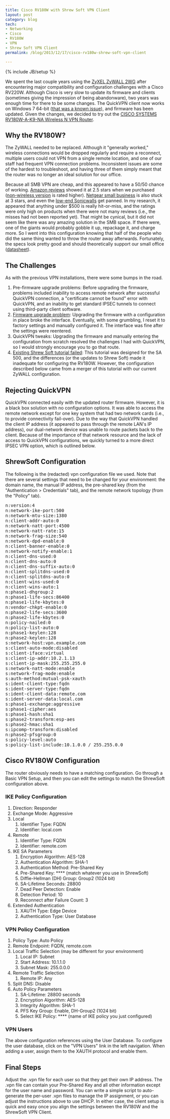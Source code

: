 ```yaml
---
title: Cisco RV180W with Shrew Soft VPN Client
layout: post
category: blog
tech:
- Networking
- Cisco
- RV180W
- VPN
- Shrew Soft VPN Client
permalink: /blog/2013/12/17/cisco-rv180w-shrew-soft-vpn-client

---
```

{% include JB/setup %}
<div id="node-306" class="node node-blog node-promoted">
  <div class="content clearfix">
    <div class="field field-name-body field-type-text-with-summary field-label-hidden"><div class="field-items"><div class="field-item even"><p>We spent the last couple years using the <a href="http://www.admin.witti.ws/blog/2011/08/07/segmenting-office-internet-traffic">ZyXEL ZyWALL 2WG</a> after encountering major compatibility and configuration challenges with a Cisco RV220W. Although Cisco is very slow to update its firmware and clients (sometimes giving the impression of being abandonware), two years was enough time for there to be some changes. The QuickVPN client now works on Windows 7 64-bit (<a href="http://community.linksys.com/t5/Wired-Routers/Quick-VPN-and-Windows-7-64-bit/td-p/305048">that was a known issue</a>), and firmware has been updated. Given the changes, we decided to try out the <a href="http://www.amazon.com/gp/product/B007RB1LQM/ref=as_li_ss_tl?ie=UTF8&amp;camp=1789&amp;creative=390957&amp;creativeASIN=B007RB1LQM&amp;linkCode=as2&amp;tag=witti02-20">CISCO SYSTEMS RV180W-A-K9-NA Wireless N VPN Router</a>.</p>
<!--break-->
<h2>
	Why the RV180W?</h2>
<p>The ZyWALL needed to be replaced. Although it "generally worked," wireless connections would be dropped regularly and require a reconnect, multiple users could not VPN from a single remote location, and one of our staff had frequent VPN connection problems. Inconsistent issues are some of the hardest to troubleshoot, and having three of them simply meant that the router was no longer an ideal solution for our office.</p>
<p>Because all SMB VPN are cheap, and this appeared to have a 50/50 chance of working. <a href="http://www.amazon.com/gp/product/B007RB1LQM/ref=as_li_ss_tl?ie=UTF8&amp;camp=1789&amp;creative=390957&amp;creativeASIN=B007RB1LQM&amp;linkCode=as2&amp;tag=witti02-20">Amazon reviews</a> showed it at 2.5 stars when we purchased (<a href="http://www.amazon.com/gp/product/B007RLFM7G/ref=as_li_ss_tl?ie=UTF8&amp;camp=1789&amp;creative=390957&amp;creativeASIN=B007RLFM7G&amp;linkCode=as2&amp;tag=witti02-20">non-wireless version</a> is rated higher). <a href="http://www.amazon.com/gp/product/B000B5LQCA/ref=as_li_ss_tl?ie=UTF8&amp;camp=1789&amp;creative=390957&amp;creativeASIN=B000B5LQCA&amp;linkCode=as2&amp;tag=witti02-20">Netgear small business</a> is also stuck at 3 stars, and even the <a href="http://www.amazon.com/gp/product/B007VPKM5K/ref=as_li_ss_tl?ie=UTF8&amp;camp=1789&amp;creative=390957&amp;creativeASIN=B007VPKM5K&amp;linkCode=as2&amp;tag=witti02-20">low-end Sonicwalls</a> get panned. In my research, it appeared that anything under $500 is really hit-or-miss, and the ratings were only high on products when there were not many reviews (i.e., the misses had not been reported yet). That might be cynical, but it did not seem like there was any amazing solution in the SMB space. If there were, one of the giants would probably gobble it up, repackage it, and charge more. So I went into this configuration knowing that half of the people who did the same thing wanted to throw the router away afterwards. Fortunately, the specs look pretty good and should theoretically support our small office (<a href="http://www.cisco.com/c/en/us/products/collateral/routers/rv180w-wireless-n-multifunction-vpn-router/c78-697399_data_sheet.html">datasheet</a>).</p>
<h2>
	The Challenges</h2>
<p>As with the previous VPN installations, there were some bumps in the road.</p>
<ol><li>
		Pre-firmware upgrade problems: Before upgrading the firmware, problems included inability to access remote network after successful QuickVPN connection, a "certificate cannot be found" error with QuickVPN, and an inability to get standard IPSEC tunnels to connect using third-party client software.</li>
	<li>
		<a href="http://supportforums.cisco.com/thread/2231005">Firmware upgrade problem</a>: Upgrading the firmware with a configuration in place broke the interface. Eventually, with some grumbling, I reset it to factory settings and manually configured it. The interface was fine after the settings were reentered.</li>
	<li>
		QuickVPN tweaks: Upgrading the firmware and manually entering the configuration from scratch resolved the challenges I had with QuickVPN, so I would strongly encourage you to go that route.</li>
	<li>
		<a href="https://supportforums.cisco.com/sites/default/files/legacy/9/4/1/20149-shrewsoft_final.pdf#viewer.action=download">Existing Shrew Soft tutorial failed</a>: This tutorial was designed for the SA 500, and the differences (or the updates to Shrew Soft) made it inadequate for configuring the RV180W. However, the configuration described below came from a merger of this tutorial with our current ZyWALL configuration.</li>
</ol><h2>
	Rejecting QuickVPN</h2>
<p>QuickVPN connected easily with the updated router firmware. However, it is a black box solution with no configuration options. It was able to access the remote network except for one key system that had two network cards (i.e., to provide connectivity fail-over). Due to the way that QuickVPN handled the client IP address (it appeared to pass through the remote LAN's IP address), our dual-network device was unable to route packets back to the client. Because of the importance of that network resource and the lack of access to QuickVPN configurations, we quickly turned to a more direct IPSEC VPN option, which is outlined below.</p>
<h2>
	ShrewSoft Configuration</h2>
<p>The following is the (redacted) vpn configuration file we used. Note that there are several settings that need to be changed for your environment: the domain name, the manual IP address, the pre-shared key (from the "Authentication &gt; Credentials" tab), and the remote network topology (from the "Policy" tab).</p>
<pre class="brush:bash">
n:version:4
n:network-ike-port:500
n:network-mtu-size:1380
n:client-addr-auto:0
n:network-natt-port:4500
n:network-natt-rate:15
n:network-frag-size:540
n:network-dpd-enable:0
n:client-banner-enable:0
n:network-notify-enable:1
n:client-dns-used:0
n:client-dns-auto:0
n:client-dns-suffix-auto:0
n:client-splitdns-used:0
n:client-splitdns-auto:0
n:client-wins-used:0
n:client-wins-auto:1
n:phase1-dhgroup:2
n:phase1-life-secs:86400
n:phase1-life-kbytes:0
n:vendor-chkpt-enable:0
n:phase2-life-secs:3600
n:phase2-life-kbytes:0
n:policy-nailed:0
n:policy-list-auto:0
n:phase1-keylen:128
n:phase2-keylen:128
s:network-host:vpn.example.com
s:client-auto-mode:disabled
s:client-iface:virtual
s:client-ip-addr:10.2.1.13
s:client-ip-mask:255.255.255.0
s:network-natt-mode:enable
s:network-frag-mode:enable
s:auth-method:mutual-psk-xauth
s:ident-client-type:fqdn
s:ident-server-type:fqdn
s:ident-client-data:remote.com
s:ident-server-data:local.com
s:phase1-exchange:aggressive
s:phase1-cipher:aes
s:phase1-hash:sha1
s:phase2-transform:esp-aes
s:phase2-hmac:sha1
s:ipcomp-transform:disabled
n:phase2-pfsgroup:0
s:policy-level:auto
s:policy-list-include:10.1.0.0 / 255.255.0.0</pre>
<h2>
	Cisco RV180W Configuration</h2>
<p>The router obviously needs to have a matching configuration. Go through a Basic VPN Setup, and then you can edit the settings to match the ShrewSoft configuration above.</p>
<h3>
	IKE Policy Configuration</h3>
<ol><li>
		Direction: Responder</li>
	<li>
		Exchange Mode: Aggressive</li>
	<li>
		Local
		<ol><li>
				Identifier Type: FQDN</li>
			<li>
				Identifier: local.com</li>
		</ol></li>
	<li>
		Remote
		<ol><li>
				Identifier Type: FQDN</li>
			<li>
				Identifier: remote.com</li>
		</ol></li>
	<li>
		IKE SA Parameters
		<ol><li>
				Encryption Algorithm: AES-128</li>
			<li>
				Authentication Algorithm: SHA-1</li>
			<li>
				Authentication Method: Pre-Shared Key</li>
			<li>
				Pre-Shared Key: **** (match whatever you use in ShrewSoft)</li>
			<li>
				Diffie-Hellman (DH) Group: Group2 (1024 bit)</li>
			<li>
				SA-Lifetime Seconds: 28800</li>
			<li>
				Dead Peer Detection: Enable</li>
			<li>
				Detection Period: 10</li>
			<li>
				Reconnect after Failure Count: 3</li>
		</ol></li>
	<li>
		Extended Authentication
		<ol><li>
				XAUTH Type: Edge Device</li>
			<li>
				Authentication Type: User Database</li>
		</ol></li>
</ol><h3>
	VPN Policy Configuration</h3>
<ol><li>
		Policy Type: Auto Policy</li>
	<li>
		Remote Endpoint: FQDN, remote.com</li>
	<li>
		Local Traffic Selection (may be different for your environment)
		<ol><li>
				Local IP: Subnet</li>
			<li>
				Start Address: 10.1.1.0</li>
			<li>
				Subnet Mask: 255.0.0.0</li>
		</ol></li>
	<li>
		Remote Traffic Selection
		<ol><li>
				Remote IP: Any</li>
		</ol></li>
	<li>
		Split DNS: Disable</li>
	<li>
		Auto Policy Parameters
		<ol><li>
				SA-Lifetime: 28800 seconds</li>
			<li>
				Encryption Algorithm: AES-128</li>
			<li>
				Integrity Algorithm: SHA-1</li>
			<li>
				PFS Key Group: Enable, DH-Group2 (1024 bit)</li>
			<li>
				Select IKE Policy: **** (name of IKE policy you just configured)</li>
		</ol></li>
</ol><h3>
	VPN Users</h3>
<p>The above configuration references using the User Database. To configure the user database, click on the "VPN Users" link in the left navigation. When adding a user, assign them to the XAUTH protocol and enable them.</p>
<h2>
	Final Steps</h2>
<p>Adjust the .vpn file for each user so that they get their own IP address. The .vpn file can contain your Pre-Shared Key and all other information except for the user name and password. You can write a simple script to auto-generate the per-user .vpn files to manage the IP assignment, or you can adjust the instructions above to use DHCP. In either case, the client setup is quick and easy once you align the settings between the RV180W and the ShrewSoft VPN Client.</p>
</div></div></div>  </div>
</div>

